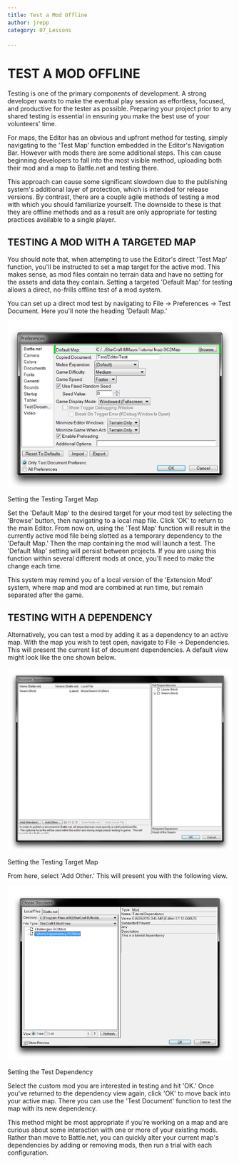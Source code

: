 ```yaml
---
title: Test a Mod Offline
author: jrepp
category: 07_Lessons

---
```

TEST A MOD OFFLINE
==================

Testing is one of the primary components of development. A strong
developer wants to make the eventual play session as effortless,
focused, and productive for the tester as possible. Preparing your
project prior to any shared testing is essential in ensuring you make
the best use of your volunteers' time.

For maps, the Editor has an obvious and upfront method for testing,
simply navigating to the 'Test Map' function embedded in the Editor's
Navigation Bar. However with mods there are some additional steps. This
can cause beginning developers to fall into the most visible method,
uploading both their mod and a map to Battle.net and testing there.

This approach can cause some significant slowdown due to the publishing
system's additional layer of protection, which is intended for release
versions. By contrast, there are a couple agile methods of testing a mod
with which you should familiarize yourself. The downside to these is
that they are offline methods and as a result are only appropriate for
testing practices available to a single player.

TESTING A MOD WITH A TARGETED MAP
---------------------------------

You should note that, when attempting to use the Editor's direct 'Test
Map' function, you'll be instructed to set a map target for the active
mod. This makes sense, as mod files contain no terrain data and have no
setting for the assets and data they contain. Setting a targeted
'Default Map' for testing allows a direct, no-frills offline test of a
mod system.

You can set up a direct mod test by navigating to File -\> Preferences
-\> Test Document. Here you'll note the heading 'Default Map.'

![Image](./082_Test_a_Mod_Offline/image1.png)

Setting the Testing Target Map

Set the 'Default Map' to the desired target for your mod test by
selecting the 'Browse' button, then navigating to a local map file.
Click 'OK' to return to the main Editor. From now on, using the 'Test
Map' function will result in the currently active mod file being slotted
as a temporary dependency to the 'Default Map.' Then the map containing
the mod will launch a test. The 'Default Map' setting will persist
between projects. If you are using this function within several
different mods at once, you'll need to make the change each time.

This system may remind you of a local version of the 'Extension Mod'
system, where map and mod are combined at run time, but remain separated
after the game.

TESTING WITH A DEPENDENCY
-------------------------

Alternatively, you can test a mod by adding it as a dependency to an
active map. With the map you wish to test open, navigate to File -\>
Dependencies. This will present the current list of document
dependencies. A default view might look like the one shown below.

![Image](./082_Test_a_Mod_Offline/image2.png)

Setting the Testing Target Map

From here, select 'Add Other.' This will present you with the following
view.

![Image](./082_Test_a_Mod_Offline/image3.png)

Setting the Test Dependency

Select the custom mod you are interested in testing and hit 'OK.' Once
you've returned to the dependency view again, click 'OK' to move back
into your active map. There you can use the 'Test Document' function to
test the map with its new dependency.

This method might be most appropriate if you're working on a map and are
curious about some interaction with one or more of your existing mods.
Rather than move to Battle.net, you can quickly alter your current map's
dependencies by adding or removing mods, then run a trial with each
configuration.
